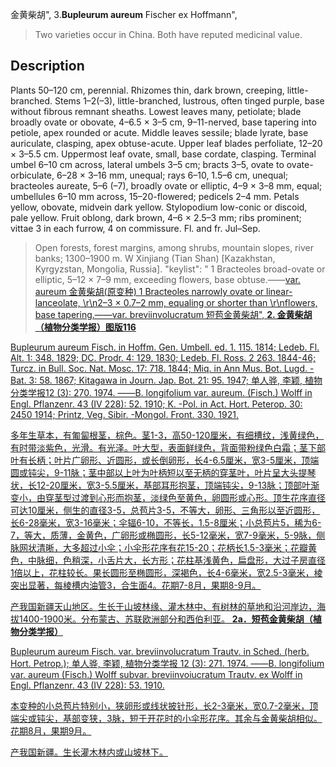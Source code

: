 金黄柴胡",
3.**Bupleurum aureum** Fischer ex Hoffmann",

> Two varieties occur in China. Both have reputed medicinal value.

## Description
Plants 50–120 cm, perennial. Rhizomes thin, dark brown, creeping, little-branched. Stems 1–2(–3), little-branched, lustrous, often tinged purple, base without fibrous remnant sheaths. Lowest leaves many, petiolate; blade broadly ovate or obovate, 4–6.5 × 3–5 cm, 9–11-nerved, base tapering into petiole, apex rounded or acute. Middle leaves sessile; blade lyrate, base auriculate, clasping, apex obtuse-acute. Upper leaf blades perfoliate, 12–20 × 3–5.5 cm. Uppermost leaf ovate, small, base cordate, clasping. Terminal umbel 6–10 cm across, lateral umbels 3–5 cm; bracts 3–5, ovate to ovate-orbiculate, 6–28 × 3–16 mm, unequal; rays 6–10, 1.5–6 cm, unequal; bracteoles aureate, 5–6 (–7), broadly ovate or elliptic, 4–9 × 3–8 mm, equal; umbellules 6–10 mm across, 15–20-flowered; pedicels 2–4 mm. Petals yellow, obovate, midvein dark yellow. Stylopodium low-conic or discoid, pale yellow. Fruit oblong, dark brown, 4–6 × 2.5–3 mm; ribs prominent; vittae 3 in each furrow, 4 on commissure. Fl. and fr. Jul–Sep.

> Open forests, forest margins, among shrubs, mountain slopes, river banks; 1300–1900 m. W Xinjiang (Tian Shan) [Kazakhstan, Kyrgyzstan, Mongolia, Russia].
  "keylist": "
1 Bracteoles broad-ovate or elliptic, 5–12 × 7–9 mm, exceeding flowers, base obtuse.——<a href='/info/Bupleurum aureum var. aureum?t=foc'>var. aureum 金黄柴胡(原变种)
1 Bracteoles narrowly ovate or linear-lanceolate, \r\n2–3 × 0.7–2 mm, equaling or shorter than \r\nflowers, base tapering.——<a href='/info/Bupleurum aureum var. breviinvolucratum?t=foc'>var. breviinvolucratum 短苞金黄柴胡",
**2. 金黄柴胡（植物分类学报）图版116**

Bupleurum aureum Fisch. in Hoffm. Gen. Umbell. ed. 1. 115. 1814; Ledeb. Fl. Alt. 1: 348. 1829; DC. Prodr. 4: 129. 1830; Ledeb. Fl. Ross. 2 263. 1844-46; Turcz. in Bull. Soc. Nat. Mosc. 17: 718. 1844; Miq. in Ann Mus. Bot. Lugd. -Bat. 3: 58. 1867; Kitagawa in Journ. Jap. Bot. 21: 95. 1947; 单人骅, 李颖, 植物分类学报12 (3): 270. 1974. ——B. longifolium var. aureum. (Fisch.) Wolff in Engl. Pflanzenr. 43 (IV 228): 52. 1910; K. -Pol. in Act. Hort. Peterop. 30: 2450 1914; Printz, Veg. Sibir. -Mongol. Front. 330. 1921.

多年生草本，有匍匐根茎，棕色。茎1-3，高50-120厘米，有细槽纹，浅黄绿色，有时带淡紫色，光滑。有光泽。叶大型，表面鲜绿色，背面带粉绿色白霜；茎下部叶有长柄；叶片广卵形、近圆形，或长倒卵形，长4-6.5厘米，宽3-5厘米，顶端圆或钝尖，9-11脉；茎中部以上叶为叶柄短以至无柄的穿茎叶，叶片呈大头提琴状，长12-20厘米，宽3-5.5厘米，基部耳形抱茎，顶端钝尖，9-13脉；顶部叶渐变小，由穿茎型过渡到心形而抱茎，淡绿色至黄色，卵圆形或心形。顶生花序直径可达10厘米，侧生的直径3-5，总苞片3-5，不等大，卵形、三角形以至近圆形，长6-28毫米，宽3-16毫米；伞辐6-10，不等长，1.5-8厘米；小总苞片5，稀为6-7，等大，质薄，金黄色，广卵形或椭圆形，长5-12毫米，宽7-9毫米，5-9脉，侧脉网状清晰，大多超过小伞；小伞形花序有花15-20；花柄长1.5-3毫米；花瓣黄色，中脉细，色稍深，小舌片大，长方形；花柱基浅黄色，扁盘形，大过子房直径1倍以上，花柱较长。果长圆形至椭圆形，深褐色，长4-6毫米，宽2.5-3毫米，棱突出显著，每棱槽内油管3，合生面4。花期7-8月，果期8-9月。

产我国新疆天山地区。生长于山坡林缘、灌木林中、有树林的草地和沿河岸边，海拔1400-1900米。分布蒙古、苏联欧洲部分和西伯利亚。
**2a．短苞金黄柴胡（植物分类学报）**

Bupleurum aureum Fisch. var. breviinvolucratum Trautv. in Sched. (herb. Hort. Petrop.); 单人骅, 李颖, 植物分类学报 12 (3): 271. 1974. ——B. longifolium var. aureum (Fisch.) Wolff subvar. breviinvoiucratum Trautv. ex Wolff in Engl. Pflanzenr. 43 (IV 228): 53. 1910.

本变种的小总苞片特别小，狭卵形或线状披针形，长2-3毫米，宽0.7-2毫米，顶端尖或钝尖，基部变狭，3脉，短于开花时的小伞形花序。其余与金黄柴胡相似。花期8月，果期9月。

产我国新疆。生长灌木林内或山坡林下。
